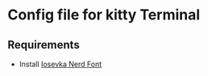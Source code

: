 # Config file for kitty Terminal

## Requirements

- Install [Iosevka Nerd Font](https://github.com/be5invis/Iosevka)
